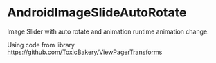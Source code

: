 # AndroidImageSlideAutoRotate
Image Slider with auto rotate and animation runtime animation change.

Using code from library
https://github.com/ToxicBakery/ViewPagerTransforms

